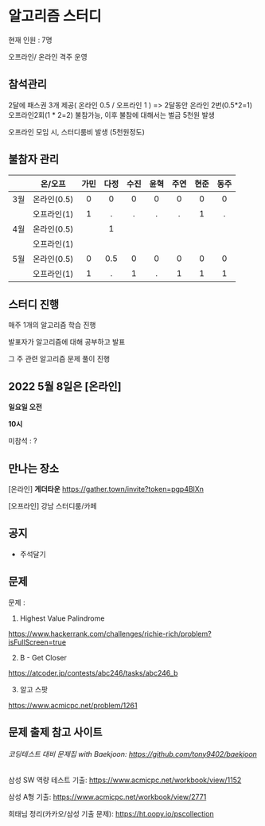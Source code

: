 # 알고리즘 스터디

현재 인원 : 7명

오프라인/ 온라인 격주 운영

## __참석관리__

2달에 패스권 3개 제공( 온라인 0.5 / 오프라인 1 ) => 2달동안 온라인 2번(0.5*2=1) 오프라인2회(1 * 2=2) 불참가능, 이후 불참에 대해서는 벌금 5천원 발생

오프라인 모임 시, 스터디룸비 발생 (5천원정도)


## 불참자 관리

|  |온/오프|가민|다정|수진|윤혁|주연|현준|동주|
|:---:|:---:|:---:|:---:|:---:|:---:|:---:|:---:|:---:|
|3월|온라인(0.5)|0|0|0|0|0|0|0|
|    |오프라인(1)|1|.|.|.|.|1|.|
|4월|온라인(0.5)||1|||||||
||오프라인(1)|||||||||
|5월|온라인(0.5)|0|0.5|0|0|0|0|0|
|    |오프라인(1)|1|.|1|.|1|1|1|


## __스터디 진행__

매주 1개의 알고리즘 학습 진행

발표자가 알고리즘에 대해 공부하고 발표

그 주 관련 알고리즘 문제 풀이 진행




## 2022 5월 8일은 [온라인]

__일요일 오전__

__10시__

미참석 : ?


## 만나는 장소

[온라인] __게더타운__
https://gather.town/invite?token=pgp4BlXn

[오프라인] 강남 스터디룸/카페


## 공지

- 주석달기


## 문제

문제 :   

1. Highest Value Palindrome

https://www.hackerrank.com/challenges/richie-rich/problem?isFullScreen=true

2. B - Get Closer

https://atcoder.jp/contests/abc246/tasks/abc246_b

3. 알고 스팟

https://www.acmicpc.net/problem/1261



## 문제 출제 참고 사이트 
###### 코딩테스트 대비 문제집 with Baekjoon: https://github.com/tony9402/baekjoon

삼성 SW 역량 테스트 기출: https://www.acmicpc.net/workbook/view/1152

삼성 A형 기출: https://www.acmicpc.net/workbook/view/2771

희태님 정리(카카오/삼성 기출 문제): https://ht.oopy.io/pscollection

